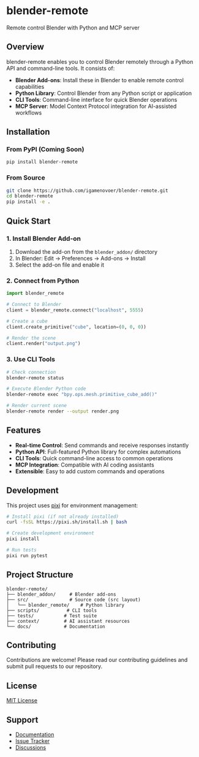 # blender-remote

Remote control Blender with Python and MCP server

## Overview

blender-remote enables you to control Blender remotely through a Python API and command-line tools. It consists of:

- **Blender Add-ons**: Install these in Blender to enable remote control capabilities
- **Python Library**: Control Blender from any Python script or application
- **CLI Tools**: Command-line interface for quick Blender operations
- **MCP Server**: Model Context Protocol integration for AI-assisted workflows

## Installation

### From PyPI (Coming Soon)

```bash
pip install blender-remote
```

### From Source

```bash
git clone https://github.com/igamenovoer/blender-remote.git
cd blender-remote
pip install -e .
```

## Quick Start

### 1. Install Blender Add-on

1. Download the add-on from the `blender_addon/` directory
2. In Blender: Edit → Preferences → Add-ons → Install
3. Select the add-on file and enable it

### 2. Connect from Python

```python
import blender_remote

# Connect to Blender
client = blender_remote.connect("localhost", 5555)

# Create a cube
client.create_primitive("cube", location=(0, 0, 0))

# Render the scene
client.render("output.png")
```

### 3. Use CLI Tools

```bash
# Check connection
blender-remote status

# Execute Blender Python code
blender-remote exec "bpy.ops.mesh.primitive_cube_add()"

# Render current scene
blender-remote render --output render.png
```

## Features

- **Real-time Control**: Send commands and receive responses instantly
- **Python API**: Full-featured Python library for complex automations
- **CLI Tools**: Quick command-line access to common operations
- **MCP Integration**: Compatible with AI coding assistants
- **Extensible**: Easy to add custom commands and operations

## Development

This project uses [pixi](https://pixi.sh) for environment management:

```bash
# Install pixi (if not already installed)
curl -fsSL https://pixi.sh/install.sh | bash

# Create development environment
pixi install

# Run tests
pixi run pytest
```

## Project Structure

```
blender-remote/
├── blender_addon/     # Blender add-ons
├── src/               # Source code (src layout)
│   └── blender_remote/    # Python library
├── scripts/          # CLI tools
├── tests/           # Test suite
├── context/         # AI assistant resources
└── docs/            # Documentation
```

## Contributing

Contributions are welcome! Please read our contributing guidelines and submit pull requests to our repository.

## License

[MIT License](LICENSE)

## Support

- [Documentation](https://igamenovoer.github.io/blender-remote/)
- [Issue Tracker](https://github.com/igamenovoer/blender-remote/issues)
- [Discussions](https://github.com/igamenovoer/blender-remote/discussions)
